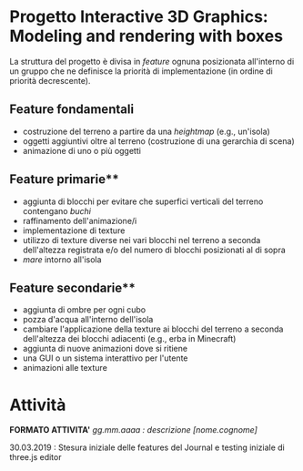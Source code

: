 # Progetto Interactive 3D Graphics: Modeling and rendering with boxes

La struttura del progetto è divisa in *feature* ognuna posizionata all'interno di un gruppo che ne definisce la priorità di implementazione (in ordine di priorità decrescente).

## Feature fondamentali

- costruzione del terreno a partire da una *heightmap* (e.g., un'isola)
- oggetti aggiuntivi oltre al terreno (costruzione di una gerarchia di scena)
- animazione di uno o più oggetti

## Feature primarie**

- aggiunta di blocchi per evitare che superfici verticali del terreno contengano *buchi*
- raffinamento dell'animazione/i
- implementazione di texture
- utilizzo di texture diverse nei vari blocchi nel terreno a seconda dell'altezza registrata e/o del numero di blocchi posizionati al di sopra
- *mare* intorno all'isola

## Feature secondarie**

- aggiunta di ombre per ogni cubo
- pozza d'acqua all'interno dell'isola
- cambiare l'applicazione della texture ai blocchi del terreno a seconda dell'altezza dei blocchi adiacenti (e.g., erba in Minecraft)
- aggiunta di nuove animazioni dove si ritiene
- una GUI o un sistema interattivo per l'utente 
- animazioni alle texture

# Attività

**FORMATO ATTIVITA'**
*gg.mm.aaaa : descrizione [nome.cognome]* 

30.03.2019 : Stesura iniziale delle features del Journal e testing iniziale di three.js editor